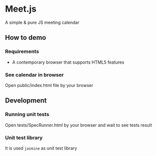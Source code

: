 # Meet.js
A simple & pure JS meeting calendar

## How to demo
### Requirements
* A contemporary browser that supports HTML5 features 

### See calendar in browser
Open public/index.html file by your browser

## Development
### Running unit tests
Open tests/SpecRunner.html by your browser and wait to see tests result

### Unit test library
It is used `jasmine` as unit test library